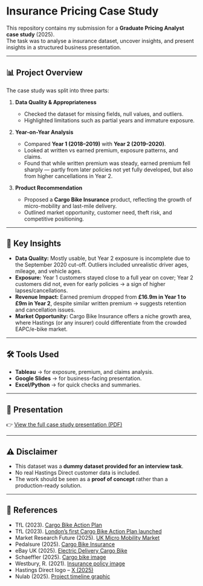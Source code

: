 # Insurance Pricing Case Study  

This repository contains my submission for a **Graduate Pricing Analyst case study** (2025).  
The task was to analyse a insurance dataset, uncover insights, and present insights in a structured business presentation.  

---

## 📊 Project Overview  
The case study was split into three parts:  

1. **Data Quality & Appropriateness**  
   - Checked the dataset for missing fields, null values, and outliers.  
   - Highlighted limitations such as partial years and immature exposure.  

2. **Year-on-Year Analysis**  
   - Compared **Year 1 (2018–2019)** with **Year 2 (2019–2020)**.  
   - Looked at written vs earned premium, exposure patterns, and claims.  
   - Found that while written premium was steady, earned premium fell sharply — partly from later policies not yet fully developed, but also from higher cancellations in Year 2.  

3. **Product Recommendation**  
   - Proposed a **Cargo Bike Insurance** product, reflecting the growth of micro-mobility and last-mile delivery.  
   - Outlined market opportunity, customer need, theft risk, and competitive positioning.  

---
## 🔑 Key Insights  
- **Data Quality:** Mostly usable, but Year 2 exposure is incomplete due to the September 2020 cut-off. Outliers included unrealistic driver ages, mileage, and vehicle ages.  
- **Exposure:** Year 1 customers stayed close to a full year on cover; Year 2 customers did not, even for early policies → a sign of higher lapses/cancellations.  
- **Revenue Impact:** Earned premium dropped from **£16.9m in Year 1 to £9m in Year 2**, despite similar written premium → suggests retention and cancellation issues.  
- **Market Opportunity:** Cargo Bike Insurance offers a niche growth area, where Hastings (or any insurer) could differentiate from the crowded EAPC/e-bike market.  

---
## 🛠 Tools Used  
- **Tableau** → for exposure, premium, and claims analysis.  
- **Google Slides** → for business-facing presentation.  
- **Excel/Python** → for quick checks and summaries.  

---
## 📄 Presentation  
👉 [View the full case study presentation (PDF)](https://github.com/KemalYukselir/Hastings-Task/blob/main/Hastings%20Direct%20-%20Task.pdf)  

---
## ⚠️ Disclaimer  
- This dataset was a **dummy dataset provided for an interview task**.  
- No real Hastings Direct customer data is included.  
- The work should be seen as a **proof of concept** rather than a production-ready solution.  

---
## 📌 References  
- TfL (2023). [Cargo Bike Action Plan](https://content.tfl.gov.uk/tfl-cargo-bike-action-plan-2023-acc.pdf)  
- TfL (2023). [London’s first Cargo Bike Action Plan launched](https://tfl.gov.uk/info-for/media/press-releases/2023/march/london-s-first-cargo-bike-action-plan-launched)  
- Market Research Future (2025). [UK Micro Mobility Market](https://www.marketresearchfuture.com/reports/uk-micro-mobility-market-47104)  
- Pedalsure (2025). [Cargo Bike Insurance](https://www.pedalsure.com/cargo-bike-insurance)  
- eBay UK (2025). [Electric Delivery Cargo Bike](https://www.ebay.co.uk/itm/256925485865)  
- Schaeffler (2025). [Cargo bike image](https://www.schaeffler.co.uk/remotemedien/media/_shared_media_rwd/06_press/press_release/000012C23_article_rwd_1000.jpg)  
- Westbury, R. (2021). [Insurance policy image](https://www.rhianwestbury.co.uk/2021/09/exploring-the-different-types-of-insurance.html)  
- Hastings Direct logo – [X (2025)](https://x.com/hastingsdirect)  
- Nulab (2025). [Project timeline graphic](https://cdn.nulab.com/learn-wp/app/uploads/2024/07/03194305/blog-cover-How-to-create-a-project-timeline-with-tips-and-examples_.png)  
